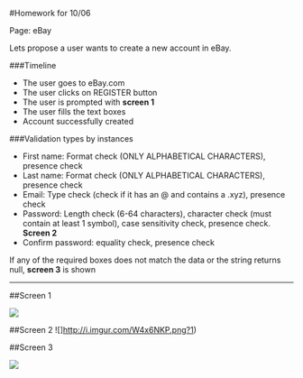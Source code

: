 #Homework for 10/06

Page: eBay

Lets propose a user wants to create a new account in eBay. 

###Timeline

* The user goes to eBay.com
* The user clicks on REGISTER button
* The user is prompted with **screen 1**
* The user fills the text boxes
* Account successfully created

###Validation types by instances

* First name: Format check (ONLY ALPHABETICAL CHARACTERS), presence check
* Last name: Format check (ONLY ALPHABETICAL CHARACTERS), presence check
* Email: Type check (check if it has an @ and contains a .xyz), presence check
* Password: Length check (6-64 characters), character check (must contain at least 1 symbol), case sensitivity check, presence check. **Screen 2**
* Confirm password: equality check, presence check

If any of the required boxes does not match the data or the string returns null, **screen 3** is shown

---

##Screen 1

![](http://i.imgur.com/su0rvTV.png)

##Screen 2
![]http://i.imgur.com/W4x6NKP.png?1)

##Screen 3

![](http://i.imgur.com/kbZPDQk.png)

